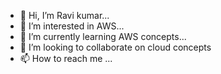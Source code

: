 - 👋 Hi, I’m Ravi kumar...
- 👀 I’m interested in AWS...
- 🌱 I’m currently learning AWS concepts...
- 💞️ I’m looking to collaborate on cloud concepts
- 📫 How to reach me ...

<!---
Ravikumar0473/Ravikumar0473 is a ✨ special ✨ repository because its `README.md` (this file) appears on your GitHub profile.
You can click the Preview link to take a look at your changes.
--->
